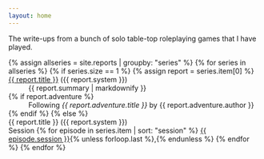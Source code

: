 ```yaml
---
layout: home
---
```


The write-ups from a bunch of solo table-top roleplaying games that I have played.

<dl>
{% assign allseries = site.reports | groupby: "series" %}
{% for series in allseries %}
  {% if series.size == 1 %}
  {% assign report = series.item[0] %}
  <dt>
    <a href="{{ report.url | relative_url }}">{{ report.title }}</a> ({{ report.system }})
  </dt>
  <dd>{{ report.summary | markdownify }}</dd>
  {% if report.adventure %}
  <dd>Following <i>{{ report.adventure.title }}</i> by {{ report.adventure.author }}</dd>
  {% endif %}
  {% else %}
  <dt>{{ report.title }} ({{ report.system }})</dt>
  Session 
  {% for episode in series.item | sort: "session" %}
  <a href="{{ episode.url | relative_url }}">{{ episode.session }}</a>{% unless forloop.last %},{% endunless %}
  {% endfor %}
{% endfor %}
</dl>
